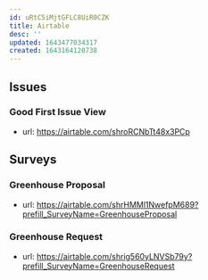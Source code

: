 ```yaml
---
id: uRtC5iMjtGFLC8UiR0CZK
title: Airtable
desc: ''
updated: 1643477034317
created: 1643164120738
---
```


## Issues
### Good First Issue View
- url: https://airtable.com/shroRCNbTt48x3PCp

## Surveys

### Greenhouse Proposal
- url: https://airtable.com/shrHMMl1NwefpM689?prefill_SurveyName=GreenhouseProposal

### Greenhouse Request
- url: https://airtable.com/shrig560yLNVSb79y?prefill_SurveyName=GreenhouseRequest